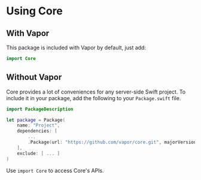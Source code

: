 # Using Core

## With Vapor

This package is included with Vapor by default, just add:

```Swift
import Core
```

## Without Vapor

Core provides a lot of conveniences for any server-side Swift project. To include it in your package, add the following to your `Package.swift` file.

```swift
import PackageDescription

let package = Package(
    name: "Project",
    dependencies: [
        ...
        .Package(url: "https://github.com/vapor/core.git", majorVersion: 2)
    ],
    exclude: [ ... ]
)
```

Use `import Core` to access Core's APIs.